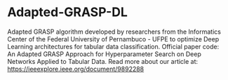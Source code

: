 # Adapted-GRASP-DL
Adapted GRASP algorithm developed by researchers from the Informatics Center of the Federal University of Pernambuco - UFPE to optimize Deep Learning architectures for tabular data classification.
Official paper code: An Adapted GRASP Approach for Hyperparameter Search on Deep Networks Applied to Tabular Data.
Read more about our article at: https://ieeexplore.ieee.org/document/9892288
